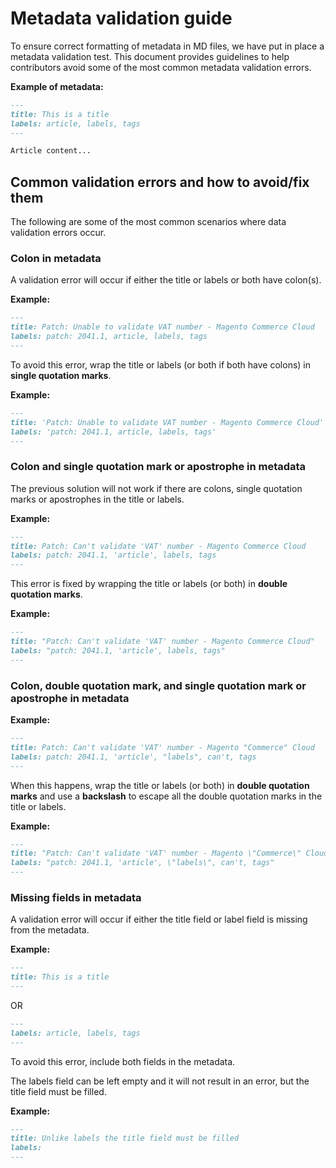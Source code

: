 # Metadata validation guide

To ensure correct formatting of metadata in MD files, we have put in place a metadata validation test. This document provides guidelines to help contributors avoid some of the most common metadata validation errors.

**Example of metadata:**

```markdown
---
title: This is a title
labels: article, labels, tags
---

Article content...
```

## Common validation errors and how to avoid/fix them

The following are some of the most common scenarios where data validation errors occur.

### Colon in metadata

A validation error will occur if either the title or labels or both have colon(s).

**Example:**

```markdown
---
title: Patch: Unable to validate VAT number - Magento Commerce Cloud
labels: patch: 2041.1, article, labels, tags
---
```
To avoid this error, wrap the title or labels (or both if both have colons) in **single quotation marks**.

**Example:**

```markdown
---
title: 'Patch: Unable to validate VAT number - Magento Commerce Cloud'
labels: 'patch: 2041.1, article, labels, tags'
---
```

### Colon and single quotation mark or apostrophe in metadata

The previous solution will not work if there are colons, single quotation marks or apostrophes in the title or labels.

**Example:**

```markdown
---
title: Patch: Can't validate 'VAT' number - Magento Commerce Cloud
labels: patch: 2041.1, 'article', labels, tags
---
```

This error is fixed by wrapping the title or labels (or both) in **double quotation marks**.

**Example:**

```markdown
---
title: "Patch: Can't validate 'VAT' number - Magento Commerce Cloud"
labels: "patch: 2041.1, 'article', labels, tags"
---
```

### Colon, double quotation mark, and single quotation mark or apostrophe in metadata

**Example:**

```markdown
---
title: Patch: Can't validate 'VAT' number - Magento "Commerce" Cloud
labels: patch: 2041.1, 'article', "labels", can't, tags
---
```

When this happens, wrap the title or labels (or both) in **double quotation marks** and use a **backslash** to escape all the double quotation marks in the title or labels.

**Example:**

```markdown
---
title: "Patch: Can't validate 'VAT' number - Magento \"Commerce\" Cloud"
labels: "patch: 2041.1, 'article', \"labels\", can't, tags"
---
```

### Missing fields in metadata

A validation error will occur if either the title field or label field is missing from the metadata.

**Example:**

```markdown
---
title: This is a title
---
```

OR

```markdown
---
labels: article, labels, tags
---
```

To avoid this error, include both fields in the metadata.

The labels field can be left empty and it will not result in an error, but the title field must be filled.

**Example:**

```markdown
---
title: Unlike labels the title field must be filled
labels:
---
```
